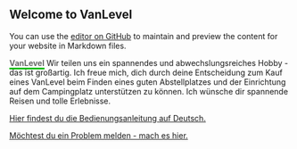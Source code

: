 ## Welcome to VanLevel

You can use the [editor on GitHub](https://github.com/markolanger/VanLevel/edit/gh-pages/index.md) to maintain and preview the content for your website in Markdown files.

<span style="border-bottom:3px solid #00bb00;font-weight:bold;color:#696969;">VanLevel</span>
Wir teilen uns ein spannendes und abwechslungsreiches Hobby - das ist gro&szlig;artig. Ich freue mich, dich durch deine Entscheidung zum Kauf eines VanLevel beim Finden eines guten Abstellplatzes und der Einrichtung auf dem Campingplatz unterst&uuml;tzen zu k&ouml;nnen. Ich w&uuml;nsche dir spannende Reisen und tolle Erlebnisse.

[Hier findest du die Bedienungsanleitung auf Deutsch.](https://github.com/markolanger/VanLevel/raw/main/Bedienungsanleitung%20VanLevel%20DE.pdf)

[M&ouml;chtest du ein Problem melden - mach es hier.](https://github.com/markolanger/VanLevel/issues/new/choose)
